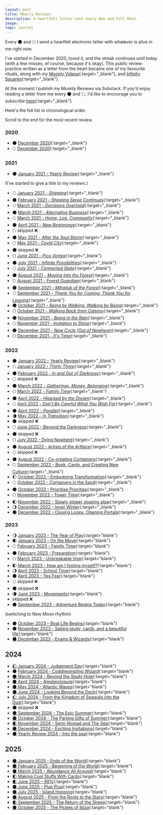 ```yaml
---
layout: post
title: Moonly Reviews
description: A heartfelt letter sent every New and Full Moon.
image: 
tags: journal
---
```


Every 🌑 and 🌕 I send a heartfelt electronic letter with whatever is alive in me right now. 

I've started in December 2020, loved it, and the streak continues until today (with a few misses, of course, because it's okay). This public review practice written as a letter from the heart became one of my favourite rituals, along with my [Moonly Videos](moonly-video){:target="_blank"}, and [Infinity Squares](/infinity-squares){:target="_blank"}.

At the moment I publish my Moonly Reviews via Substack. If you'd enjoy reading a letter from me every 🌑 and 🌕, I'd like to encourage you to subscribe [here](https://michalkorzonek.substack.com){:target="_blank"}.

Here's the full list in chronological order.

Scroll to the end for the most recent review.

### 2020
- 🌑  [December 2020](https://michalkorzonek.substack.com/p/moonly-review-december-2020){:target="_blank"}
- 🌕  [December 2020](https://michalkorzonek.substack.com/p/moonly-review-december-2020-b9f){:target="_blank"}

### 2021
- 🌑 [January 2021 - Yearly Review](https://michalkorzonek.substack.com/p/moonly-review-yearly-review){:target="_blank"}

(I've started to give a title to my reviews.)

- 🌕 [January 2021 - *Shipping*](https://michalkorzonek.substack.com/p/moonly-review-shipping){:target="_blank"}
- 🌑 [February 2021 - *Shipping Spree Continues*](https://michalkorzonek.substack.com/p/moonly-review-shipping-spree-continues){:target="_blank"}
- 🌕 [March 2021 - *Decisions Overload*](https://michalkorzonek.substack.com/p/moonly-review-decisions-overload){:target="_blank"}
- 🌑 [March 2021 - *Alternative Business*](https://michalkorzonek.substack.com/p/moonly-review-alternative-business){:target="_blank"}
- 🌕 [March 2021 - *Home, Log, Community*](https://michalkorzonek.substack.com/p/moonly-review-home-log-community){:target="_blank"}
- 🌑 [April 2021 - *New Beginnings*](https://michalkorzonek.substack.com/p/moonly-review-new-beginnings){:target="_blank"}
- 🌕 skipped ❌
- 🌑 [May 2021 - *After the Soul Storm*](https://michalkorzonek.substack.com/p/moonly-review-after-the-soul-storm){:target="_blank"}
- 🌕 [May 2021 - *Covid City*](https://michalkorzonek.substack.com/p/supermoonly-review-covid-city){:target="_blank"}
- 🌑 skipped ❌
- 🌕 [June 2021 - *Pico Vortex*](https://michalkorzonek.substack.com/p/moonly-review-pico-vortex){:target="_blank"}
- 🌑 [July 2021 - *Infinite Possibilities*](https://michalkorzonek.substack.com/p/moonly-review-infinite-possibilities){:target="_blank"}
- 🌕 [July 2021 - *Connected State*](https://michalkorzonek.substack.com/p/moonly-review-connected-state){:target="_blank"}
- 🌑 [August 2021 - *Moving Into the Forest*](https://michalkorzonek.substack.com/p/moonly-review-moving-into-the-forest){:target="_blank"}
- 🌕 [August 2021 - *Forest Guardian*](https://michalkorzonek.substack.com/p/moonly-review-forest-guardian){:target="_blank"}
- 🌑 [September 2021 - *Mihailuk of the Forest*](https://michalkorzonek.substack.com/p/moonly-review-mihailuk-of-the-forest){:target="_blank"}
- 🌕 [September 2021 - *Thank You for Coming, Thank You for Leaving*](https://michalkorzonek.substack.com/p/moonly-review-thank-you-for-coming){:target="_blank"}
- 🌑 [October 2021 - *Being by Walking, Walking by Being*](https://michalkorzonek.substack.com/p/moonly-review-being-by-walking-walking){:target="_blank"}
- 🌕 [October 2021 - *Walking Back from Camino*](https://michalkorzonek.substack.com/p/moonly-review-waking-back-from-camino){:target="_blank"}
- 🌑 [November 2021 - *Being in the Rain*](https://michalkorzonek.substack.com/p/moonly-review-being-in-the-rain){:target="_blank"}
- 🌕 [November 2021 - *Invitation to Shine*](https://michalkorzonek.substack.com/p/moonly-review-invitation-to-shine){:target="_blank"}
- 🌑 [December 2021 - *New Cycle (Out of Nowhere)*](https://michalkorzonek.substack.com/p/moonly-review-new-cycle-out-of-nowhere){:target="_blank"}
- 🌕 [December 2021 - *It's Time*](https://michalkorzonek.substack.com/p/moonly-review-its-time){:target="_blank"}

### 2022
- 🌑 [January 2022 - Yearly Review](https://michalkorzonek.com/yearly-review-2021){:target="_blank"}
- 🌕 [January 2022 - *Thirty Three*](https://michalkorzonek.substack.com/p/moonly-review-thirty-three){:target="_blank"}
- 🌑 [February 2022 - *In and Out of Darkness*](https://michalkorzonek.substack.com/p/moonly-review-in-and-out-of-darkness){:target="_blank"}
- 🌕 skipped ❌
- 🌑 [March 2022 - *Gatherings, Money, Belonging*](https://michalkorzonek.substack.com/p/moonly-review-gatherings-money-belonging){:target="_blank"}
- 🌕 [March 2022 - *Family Time*](https://michalkorzonek.substack.com/p/moonly-review-family-time){:target="_blank"}
- 🌑 [April 2022 - *Hijacked by the Dream*](https://michalkorzonek.substack.com/p/moonly-review-hijacked-by-the-dream){:target="_blank"}
- 🌕 [April 2022 - *Don't Be Careful What You Wish For*](https://michalkorzonek.substack.com/p/moonly-review-dont-be-careful-what){:target="_blank"}
- 🌑 [April 2022 - *Parallel*](https://michalkorzonek.substack.com/p/moonly-review-parallel){:target="_blank"}
- 🌘 [May 2022 - *In Transition*](https://michalkorzonek.substack.com/p/moonly-review-in-transition?sd=fs){:target="_blank"}
- 🌑 skipped ❌
- 🌕 [June 2022 - Beyond the Darkness](https://michalkorzonek.substack.com/p/moonly-review-beyond-the-darkness){:target="_blank"}
- 🌑 skipped ❌
- 🌕 [July 2022 - Dying Nowhere](https://michalkorzonek.substack.com/p/moonly-review-dying-nowhere){:target="_blank"}
- 🌑 [August 2022 - Artists of the Artfaire](https://michalkorzonek.substack.com/p/moonly-review-artists-of-the-artfaire){:target="_blank"}
- 🌕 skipped ❌
- 🌑 [August 2022 - Co-creating Containers](https://michalkorzonek.substack.com/p/moonly-review-co-creating-containers){:target="_blank"}
- 🌕 [September 2022 - Book, Cards, and Creating New Culture](https://michalkorzonek.substack.com/p/moonly-review-book-cards-and-creating){:target="_blank"}
- 🌔 [October 2022 - Embodying Transformation](https://michalkorzonek.substack.com/p/moonly-review-embodying-transformation){:target="_blank"}
- 🌕 [October 2022 - Containers in the Sand](https://michalkorzonek.substack.com/p/moonly-review-containers-in-the-sand){:target="_blank"}
- 🌑 [October 2022 - Prioritise Priorities](https://michalkorzonek.substack.com/p/moonly-review-prioritise-priorities){:target="_blank"}
- 🌕 [November 2022 - Tower Time](https://michalkorzonek.substack.com/p/moonly-review-tower-time){:target="_blank"}
- 🌓 [November 2022 - Slowly slower slowing slow](https://michalkorzonek.substack.com/p/moonly-review-slowly-slower-slowing){:target="_blank"}
- 🌖 [December 2022 - Inner Winter](https://michalkorzonek.substack.com/p/moonly-review-inner-winter){:target="_blank"}
- 🌑 [December 2022 - Closing Loops, Opening Portals](https://michalkorzonek.substack.com/p/moonly-review-closing-loops-opening){:target="_blank"}

### 2023
- 🌖 [January 2023 - The Year of Play](https://michalkorzonek.substack.com/p/moonly-review-the-year-of-play){:target="blank"}
- 🌒 [January 2023 - On the Move](https://michalkorzonek.substack.com/p/moonly-review-on-the-move){:target="blank"}
- 🌕 [February 2023 - Family Time](https://michalkorzonek.substack.com/p/moonly-review-family-time-b49){:target="blank"}
- 🌑 [February 2023 - Preparation](https://michalkorzonek.substack.com/p/moonly-review-preparation){:target="blank"}
- 🌕 [March 2023 - Unbreakable Vow](https://michalkorzonek.substack.com/p/moonly-review-unbreakable-vow){:target="blank"}
- 🌓 [March 2023 - How am I fooling myself?](https://michalkorzonek.substack.com/p/moonly-review-how-am-i-fooling-myself){:target="blank"}
- 🌖 [April 2023 - School Time](https://michalkorzonek.substack.com/p/moonly-review-school-time){:target="blank"}
- 🌑 [April 2023 - Yes Fear](https://michalkorzonek.substack.com/p/moonly-review-yes-fear){:target="blank"}
- 🌕 skipped ❌
- 🌑 skipped ❌
- 🌘 [June 2023 - Movements](https://michalkorzonek.substack.com/p/moonly-review-movements){:target="blank"}
- skipped ❌
- 🌑 [September 2023 - Adventure Begins Today](https://open.substack.com/pub/michalkorzonek/p/moonly-review-adventure-begins-today){:target="blank"}

(switching to New Moon rhythm)

- 🌑 [October 2023 - Boat Life Begins](https://michalkorzonek.substack.com/p/moonly-review-boat-life-begins){:target="blank"}
- 🌑 [November 2023 - Sailing study, cards, and a beautiful life](https://michalkorzonek.substack.com/p/moonly-review-sailing-study-cards){:target="blank"}
- [🌑 December 2023 - Exams & Wizards](https://open.substack.com/pub/michalkorzonek/p/moonly-review-exams-and-wizards?r=2hst3&utm_campaign=post&utm_medium=web&showWelcome=true){:target="blank"}

## 2024
- [🌔 January 2024 - Judgement Day](https://open.substack.com/pub/michalkorzonek/p/moonly-yearly-review-judgement-day?r=2hst3&utm_campaign=post&utm_medium=web&showWelcome=true){:target="blank"}
- 🌑 [February 2024 - Coddiwompling Wizard](https://open.substack.com/pub/michalkorzonek/p/moonly-review-coddiwompling-wizard?r=2hst3&utm_campaign=post&utm_medium=web&showWelcomeOnShare=true){:target="blank"}
- [🌑 March 2024 - Beyond the Study Hole](https://michalkorzonek.substack.com/p/moonly-review-beyond-the-study-hole){:target="blank"}
- [🌑 April 2024 - Amsterclosure](https://open.substack.com/pub/michalkorzonek/p/moonly-review-amsterclosure){:target="blank"}
- [🌑 May 2024 - Atlantic Waves](https://open.substack.com/pub/michalkorzonek/p/moonly-review-atlantic-waves){:target="blank"}
- [🌑 June 2024 - Looking Beyond the Deck](https://michalkorzonek.substack.com/p/moonly-review-looking-beyond-the){:target="blank"}
- [🌔 July 2024 - From the Kingdom of Seagulls into the Dust](https://open.substack.com/pub/michalkorzonek/p/moonly-review-from-the-kingdom-of){:target="blank"}
- 🌑 skipped ❌
- [🌑 September 2024 - The Epic Summer](https://michalkorzonek.substack.com/p/moonly-review-the-epic-summer){:target="blank"}
- [🌑 October 2024 - The Parting Gifts of Summer](https://open.substack.com/pub/michalkorzonek/p/moonly-review-the-parting-gifts-of){:target="blank"}
- [🌒 November 2024 - Semi-Nomad and The Sea](https://michalkorzonek.substack.com/p/moonly-review-semi-nomad-and-the){:target="blank"}
- [🌑 December 2024 - Exciting Invitations](https://open.substack.com/pub/michalkorzonek/p/moonly-review-exciting-invitations){:target="blank"}
- [🌑 Yearly Review 2024 - Into the sea](https://open.substack.com/pub/michalkorzonek/p/yearly-review-2024-into-the-sea){:target="blank"}

## 2025
- [🌑 January 2025 - Ends of the World](https://michalkorzonek.substack.com/p/moonly-review-ends-of-the-world){:target="blank"}
- [🌑 February 2025 - Beginning of the World](https://michalkorzonek.substack.com/p/moonly-review-beginning-of-the-world){:target="blank"}
- [🌑 March 2025 - Abundance All Around](https://michalkorzonek.substack.com/p/moonly-review-abundance-all-around){:target="blank"}
- [🌓 Making Cool Stuffs With Cards](https://michalkorzonek.substack.com/p/moonly-review-making-cool-stuffs){:target="blank"}
- [🌒 June 2025 – 99%](https://michalkorzonek.substack.com/p/moonly-review-99){:target="blank"}
- [🌑 June 2025 - Plup Plup](https://michalkorzonek.substack.com/p/moonly-review-plup-plup){:target="blank"}
- [🌑 July 2025 - Island Hopping](https://michalkorzonek.substack.com/p/moonly-review-island-hopping){:target="blank"}
- [🌑 August 2025 - From the Roots to the Stars](https://michalkorzonek.substack.com/p/moonly-review-from-the-roots-to-the){:target="blank"}
- [🌒 September 2025 - The Return of the Sheep](https://michalkorzonek.substack.com/p/moonly-review-the-return-of-the-sheep){:target="blank"}
- [🌑 October 2025 - The Pirates of Ibiza](https://michalkorzonek.substack.com/p/the-pirates-of-ibiza){:target="blank"}